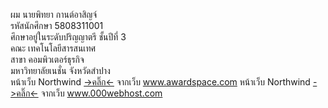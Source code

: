 <a>ผม นายพิทยา กานต์อาสิญจ์</a><br>
<a>รหัสนักศึกษา 5808311001</a><br>
<a>ศึกษาอยู่ในระดับปริญญาตรี ชั้นปีที่ 3<br>
<a>คณะ เทคโนโลยีสารสนเทศ</a><br>
<a>สาขา คอมพิวเตอร์ธุรกิจ</a><br>
<a>มหาวิทยาลัยเนชั่น จังหวัดสำปาง</a><br>
หน้าเว็บ Northwind <a href="http://pittayatest.atwebpages.com/mybisi/index.php">->คลิ๊ก<-</a> จากเว็บ www.awardspace.com
หน้าเว็บ Northwind <a href="https://pittayatest.000webhostapp.com/mybusi/index.php">->คลิ๊ก<-</a> จากเว็บ www.000webhost.com
